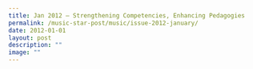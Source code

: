 ```yaml
---
title: Jan 2012 – Strengthening Competencies, Enhancing Pedagogies
permalink: /music-star-post/music/issue-2012-january/
date: 2012-01-01
layout: post
description: ""
image: ""
---
```

